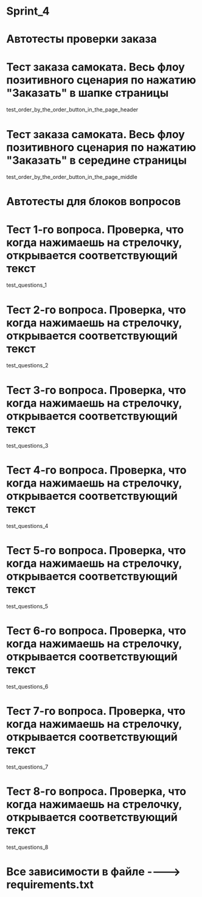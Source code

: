 # Sprint_4
# Автотесты проверки заказа
# Тест заказа самоката. Весь флоу позитивного сценария по нажатию "Заказать" в шапке страницы
test_order_by_the_order_button_in_the_page_header
# Тест заказа самоката. Весь флоу позитивного сценария по нажатию "Заказать" в середине страницы
test_order_by_the_order_button_in_the_page_middle

# Автотесты для блоков вопросов
# Тест 1-го вопроса. Проверка, что когда нажимаешь на стрелочку, открывается соответствующий текст
test_questions_1
# Тест 2-го вопроса. Проверка, что когда нажимаешь на стрелочку, открывается соответствующий текст
test_questions_2
# Тест 3-го вопроса. Проверка, что когда нажимаешь на стрелочку, открывается соответствующий текст
test_questions_3
# Тест 4-го вопроса. Проверка, что когда нажимаешь на стрелочку, открывается соответствующий текст
test_questions_4
# Тест 5-го вопроса. Проверка, что когда нажимаешь на стрелочку, открывается соответствующий текст
test_questions_5
# Тест 6-го вопроса. Проверка, что когда нажимаешь на стрелочку, открывается соответствующий текст
test_questions_6
# Тест 7-го вопроса. Проверка, что когда нажимаешь на стрелочку, открывается соответствующий текст
test_questions_7
# Тест 8-го вопроса. Проверка, что когда нажимаешь на стрелочку, открывается соответствующий текст
test_questions_8

# Все зависимости в файле ----> requirements.txt